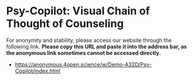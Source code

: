 # Psy-Copilot: Visual Chain of Thought of Counseling
For anonymity and stability, please access our website through the following link. **Please copy this URL and paste it into the address bar, as the anonymous link sometimes cannot be accessed directly.**
* https://anonymous.4open.science/w/Demo-A32D/Psy-Copilot/index.html
